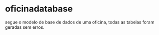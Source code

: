 # oficinadatabase
segue o modelo de base de dados de uma oficina, todas as tabelas foram geradas sem erros.
